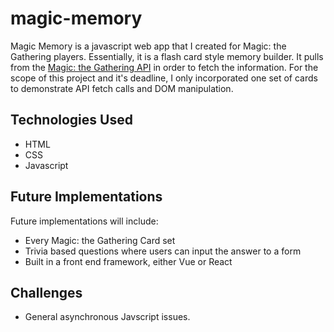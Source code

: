# magic-memory

Magic Memory is a javascript web app that I created for Magic: the Gathering players. Essentially, it is a flash card style memory builder. It pulls from the [Magic: the Gathering API](https://docs.magicthegathering.io/) in order to fetch the information. For the scope of this project and it's deadline, I only incorporated one set of cards to demonstrate API fetch calls and DOM manipulation.

## Technologies Used
- HTML
- CSS
- Javascript

## Future Implementations

Future implementations will include:
- Every Magic: the Gathering Card set
- Trivia based questions where users can input the answer to a form
- Built in a front end framework, either Vue or React

## Challenges

- General asynchronous Javscript issues.
